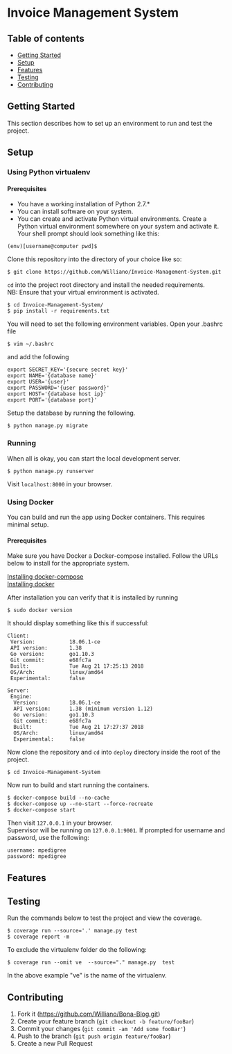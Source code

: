 # Invoice Management System

## Table of contents
* [Getting Started](#getting-started)
* [Setup](#setup)
* [Features](#features)
* [Testing](#testing)
* [Contributing](#contributing)

## Getting Started
This section describes how to set up an environment to run and test the project.

## Setup

### Using Python virtualenv

#### Prerequisites
* You have a working installation of Python 2.7.*
* You can install software on your system.
* You can create and activate Python virtual environments.
Create a Python virtual environment somewhere on your system and activate it.
Your shell prompt should look something like this:
```shell
(env)[username@computer pwd]$
```

Clone this repository into the directory of your choice like so:
```shell
$ git clone https://github.com/Williano/Invoice-Management-System.git
```

`cd` into the project root directory and install the needed requirements.  
NB: Ensure that your virtual environment is activated.
```shell
$ cd Invoice-Management-System/
$ pip install -r requirements.txt
```

You will need to set the following environment variables. 
Open your .bashrc file
```shell
$ vim ~/.bashrc
```

and add the following 
```shell
export SECRET_KEY='{secure secret key}'
export NAME='{database name}'
export USER='{user}'
export PASSWORD='{user password}'
export HOST='{database host ip}'
export PORT='{database port}'
```

Setup the database by running the following.
```shell
$ python manage.py migrate
```


### Running
When all is okay, you can start the local development server.
```shell
$ python manage.py runserver
```

Visit `localhost:8000` in your browser.


### Using Docker
You can build and run the app using Docker containers. This requires minimal setup.

#### Prerequisites
Make sure you have Docker a Docker-compose installed. Follow the URLs
below to install for the appropriate system.

[Installing docker-compose]([GitHub](http://github.com))  
[Installing docker](https://docs.docker.com/install/linux/docker-ce/ubuntu/#install-docker-ce-1)

After installation you can verify that it is installed by running
```shell
$ sudo docker version
```
It should display something like this if successful:
```
Client:
 Version:           18.06.1-ce
 API version:       1.38
 Go version:        go1.10.3
 Git commit:        e68fc7a
 Built:             Tue Aug 21 17:25:13 2018
 OS/Arch:           linux/amd64
 Experimental:      false

Server:
 Engine:
  Version:          18.06.1-ce
  API version:      1.38 (minimum version 1.12)
  Go version:       go1.10.3
  Git commit:       e68fc7a
  Built:            Tue Aug 21 17:27:37 2018
  OS/Arch:          linux/amd64
  Experimental:     false
```

Now clone the repository and `cd` into `deploy` directory inside the root of 
the project. 
```
$ cd Invoice-Management-System
```

Now run to build and start running the containers.
```
$ docker-compose build --no-cache
$ docker-compose up --no-start --force-recreate
$ docker-compose start
```
Then visit `127.0.0.1` in your browser.  
Supervisor will be running on `127.0.0.1:9001`. If prompted for username and password,
use the following:
```
username: mpedigree
password: mpedigree
``` 


## Features

## Testing
Run the commands below to test the project and view the coverage.
```shell
$ coverage run --source='.' manage.py test
$ coverage report -m
```
To exclude the virtualenv folder do the following:
```shell
$ coverage run --omit ve  --source="." manage.py  test
```
In the above example "ve" is the name of the virtualenv.


## Contributing

1. Fork it (<https://github.com/Williano/Bona-Blog.git>)
2. Create your feature branch (`git checkout -b feature/fooBar`)
3. Commit your changes (`git commit -am 'Add some fooBar'`)
4. Push to the branch (`git push origin feature/fooBar`)
5. Create a new Pull Request
